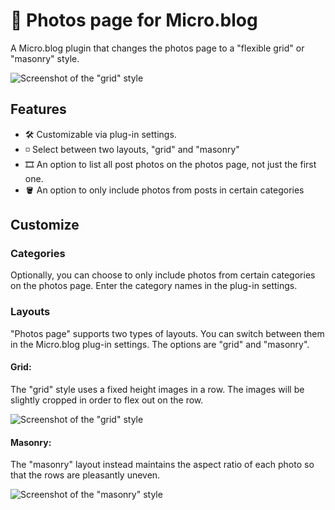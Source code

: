 # 📸 Photos page for Micro.blog

A Micro.blog plugin that changes the photos page to a "flexible grid" or "masonry" style.

![Screenshot of the "grid" style](https://raw.githubusercontent.com/kottkrig/microdotblog-photos-page/main/docs/screenshot-grid.webp)

## Features

- 🛠 Customizable via plug-in settings.
- ◽️ Select between two layouts, "grid" and "masonry"
- 🎞 An option to list all post photos on the photos page, not just the first one.
- 🪣 An option to only include photos from posts in certain categories

## Customize

### Categories

Optionally, you can choose to only include photos from certain categories on the photos page. Enter the category names in the plug-in settings.

### Layouts

"Photos page" supports two types of layouts. You can switch between them in the Micro.blog plug-in settings. The options are "grid" and "masonry".

#### Grid:

The "grid" style uses a fixed height images in a row. The images will be slightly cropped in order to flex out on the row.

![Screenshot of the "grid" style](https://raw.githubusercontent.com/kottkrig/microdotblog-photos-page/main/docs/screenshot-grid.webp)

#### Masonry:

The "masonry" layout instead maintains the aspect ratio of each photo so that the rows are pleasantly uneven.

![Screenshot of the "masonry" style](https://raw.githubusercontent.com/kottkrig/microdotblog-photos-page/main/docs/screenshot-masonry.webp)
